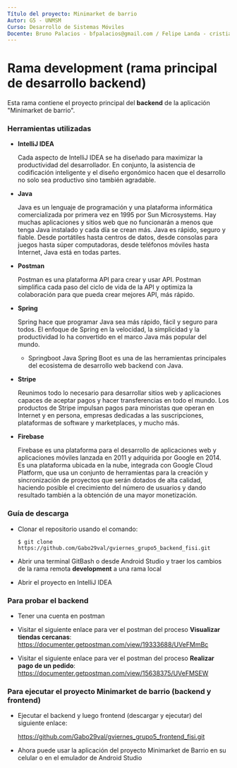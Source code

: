 ```yaml
---
Título del proyecto: Minimarket de barrio
Autor: G5 - UNMSM
Curso: Desarrollo de Sistemas Móviles
Docente: Bruno Palacios - bfpalacios@gmail.com / Felipe Landa - cristianlanda@java.com.pe
---
```


Rama development (rama principal de desarrollo backend)
==
Esta rama contiene el proyecto principal del **backend** de la aplicación "Minimarket de barrio".

### Herramientas utilizadas

*   **IntelliJ IDEA**
 
    Cada aspecto de IntelliJ IDEA se ha diseñado para maximizar la productividad del desarrollador. 
    En conjunto, la asistencia de codificación inteligente y el diseño ergonómico hacen que el 
    desarrollo no solo sea productivo sino también agradable.
    
*   **Java** 
    
    Java es un lenguaje de programación y una plataforma informática comercializada por primera vez en 1995 por Sun Microsystems. 
    Hay muchas aplicaciones y sitios web que no    funcionarán a menos que tenga Java instalado y cada día se crean más. 
    Java es rápido, seguro y fiable. Desde portátiles hasta centros de datos, desde consolas para juegos hasta súper computadoras, 
    desde teléfonos móviles hasta Internet, Java está en todas partes.
    
*   **Postman**
    
    Postman es una plataforma API para crear y usar API. Postman simplifica cada paso del ciclo de vida de la API y optimiza la 
    colaboración para que pueda crear mejores API, más rápido.

*   **Spring**

    Spring hace que programar Java sea más rápido, fácil y seguro para todos. El enfoque de Spring en la velocidad, la simplicidad y la 
    productividad lo ha convertido en el marco Java más popular del mundo.
    
    * Springboot
      Java Spring Boot es una de las herramientas principales del ecosistema de desarrollo web backend con Java.
      
*   **Stripe**
    
    Reunimos todo lo necesario para desarrollar sitios web y aplicaciones capaces de aceptar pagos y hacer transferencias en todo el mundo. 
    Los productos de Stripe impulsan pagos para minoristas que operan en Internet y en persona, empresas dedicadas a las suscripciones, 
    plataformas de software y marketplaces, y mucho más.

*   **Firebase**
    
    Firebase es una plataforma para el desarrollo de aplicaciones web y aplicaciones móviles lanzada en 2011 y adquirida por Google en 2014.
    Es una plataforma ubicada en la nube, integrada con Google Cloud Platform, que usa un conjunto de herramientas para la creación y sincronización 
    de proyectos que serán dotados de alta calidad, haciendo posible el crecimiento del número de usuarios y dando resultado también a la obtención 
    de una mayor monetización.

### Guía de descarga

*   Clonar el repositorio usando el comando:

        $ git clone https://github.com/Gabo29val/gviernes_grupo5_backend_fisi.git
    
*   Abrir una terminal GitBash o desde Android Studio y traer los cambios de la rama remota **development** a una rama local

*   Abrir el proyecto en IntelliJ IDEA

### Para probar el backend

*   Tener una cuenta en postman
    
*   Visitar el siguiente enlace para ver el postman del proceso **Visualizar tiendas cercanas**:
    https://documenter.getpostman.com/view/19333688/UVeFMmBc
    
*   Visitar el siguiente enlace para ver el postman del proceso **Realizar pago de un pedido**:
    https://documenter.getpostman.com/view/15638375/UVeFMSEW
    
### Para ejecutar el proyecto Minimarket de barrio (backend y frontend) 

*   Ejecutar el backend y luego frontend (descargar y ejecutar) del siguiente enlace:
    
    https://github.com/Gabo29val/gviernes_grupo5_frontend_fisi.git

*   Ahora puede usar la aplicación del proyecto Minimarket de Barrio en su celular o en el emulador de Android Studio

